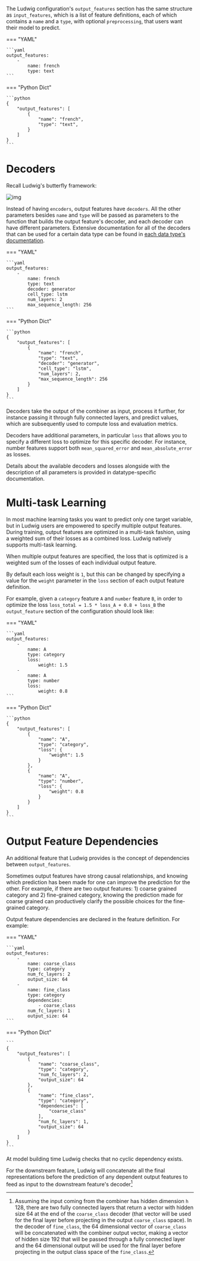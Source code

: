 The Ludwig configuration's `output_features` section has the same structure as `input_features`, which is a list of
feature definitions, each of which contains a `name` and a `type`, with optional `preprocessing`, that users want their
model to predict.

=== "YAML"

    ```yaml
    output_features:
        -
            name: french
            type: text
    ```

=== "Python Dict"

    ```python
    {
        "output_features": [
            {
                "name": "french",
                "type": "text",
            }
        ]
    }
    ```

# Decoders

Recall Ludwig's butterfly framework:

![img](../../images/butterfly.png)

Instead of having `encoders`, output features have `decoders`. All the other parameters besides `name` and `type` will
be passed as parameters to the function that builds the output feature's decoder, and each decoder can have different
parameters. Extensive documentation for all of the decoders that can be used for a certain data type can be found in
[each data type's documentation](../features/supported_data_types.md).

=== "YAML"

    ```yaml
    output_features:
        -
            name: french
            type: text
            decoder: generator
            cell_type: lstm
            num_layers: 2
            max_sequence_length: 256
    ```

=== "Python Dict"

    ```python
    {
        "output_features": [
            {
                "name": "french",
                "type": "text",
                "decoder": "generator",
                "cell_type": "lstm",
                "num_layers": 2,
                "max_sequence_length": 256
            }
        ]
    }
    ```

Decoders take the output of the combiner as input, process it further, for instance passing it through fully connected
layers, and predict values, which are subsequently used to compute loss and evaluation metrics.

Decoders have additional parameters, in particular `loss` that allows you to specify a different loss to optimize for
this specific decoder. For instance, number features support both `mean_squared_error` and `mean_absolute_error` as
losses.

Details about the available decoders and losses alongside with the description of all parameters is provided in
datatype-specific documentation.

# Multi-task Learning

In most machine learning tasks you want to predict only one target variable, but in Ludwig users are empowered to
specify multiple output features. During training, output features are optimized in a multi-task fashion, using a
weighted sum of their losses as a combined loss. Ludwig natively supports multi-task learning.

When multiple output features are specified, the loss that is optimized is a weighted sum of the losses of each
individual output feature.

By default each loss weight is `1`, but this can be changed by specifying a value for the `weight` parameter in the
`loss` section of each output feature definition.

For example, given a `category` feature `A` and `number` feature `B`, in order to optimize the loss
`loss_total = 1.5 * loss_A + 0.8 + loss_B` the `output_feature` section of the configuration should look like:

=== "YAML"

    ```yaml
    output_features:
        -
            name: A
            type: category
            loss:
                weight: 1.5
        -
            name: A
            type: number
            loss:
                weight: 0.8
    ```

=== "Python Dict"

    ```python
    {
        "output_features": [
            {
                "name": "A",
                "type": "category",
                "loss": {
                    "weight": 1.5
                }
            },
            {
                "name": "A",
                "type": "number",
                "loss": {
                    "weight": 0.8
                }
            }
        ]
    }
    ```

# Output Feature Dependencies

An additional feature that Ludwig provides is the concept of dependencies between `output_features`.

Sometimes output features have strong causal relationships, and knowing which prediction has been made for one can
improve the prediction for the other. For example, if there are two output features: 1) coarse grained category and 2)
fine-grained category, knowing the prediction made for coarse grained can productively clarify the possible choices for
the fine-grained category.

Output feature dependencies are declared in the feature definition. For example:

=== "YAML"

    ```yaml
    output_features:
        -
            name: coarse_class
            type: category
            num_fc_layers: 2
            output_size: 64
        -
            name: fine_class
            type: category
            dependencies:
                - coarse_class
            num_fc_layers: 1
            output_size: 64
    ```

=== "Python Dict"

    ```
    {
        "output_features": [
            {
                "name": "coarse_class",
                "type": "category",
                "num_fc_layers": 2,
                "output_size": 64
            },
            {
                "name": "fine_class",
                "type": "category",
                "dependencies": [
                    "coarse_class"
                ],
                "num_fc_layers": 1,
                "output_size": 64
            }
        ]
    }
    ```

At model building time Ludwig checks that no cyclic dependency exists.

For the downstream feature, Ludwig will concatenate all the final representations before the prediction of any dependent
output features to feed as input to the downstream feature's decoder[^1]

[^1]:
    Assuming the input coming from the combiner has hidden dimension `h` 128, there are two fully connected layers that
    return a vector with hidden size 64 at the end of the `coarse_class` decoder (that vector will be used for the final
    layer before projecting in the output `coarse_class` space). In the decoder of `fine_class`, the 64 dimensional
    vector of `coarse_class` will be concatenated with the combiner output vector, making a vector of hidden size 192
    that will be passed through a fully connected layer and the 64 dimensional output will be used for the final layer
    before projecting in the output class space of the `fine_class`.
